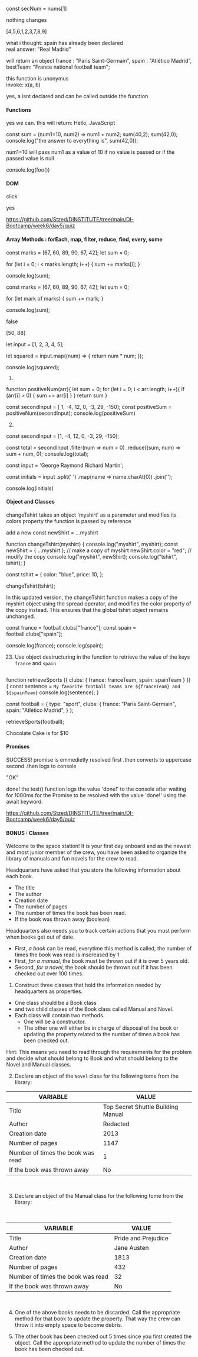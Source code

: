 <!-- # Review on Javascript

#### Basics

1. How to access the second element of the array `const nums = [3, 7, 10]` -->
const secNum = nums[1]


<!-- 2. For the code below, what does `arrNums.splice(2, 0)` return?  -->
<!-- 
   javascript
    const arrNums = [1, 2, 3, 4, 5]; -->
  
nothing changes 



<!-- 3. What is the result of the following code :

    ```javascript
    const bestNumbers = [1, 2, 3]
    const secondBestNumbers = [7, 8, 9]
    
    const favoriteNumbers = [4, 5, 6, ...bestNumbers, ...secondBestNumbers];
    console.log(favoriteNumbers)
    ``` -->
[4,5,6,1,2,3,7,8,9]


<!-- 
4. What does the following code print to the console? -->

  <!-- javascript
   const football = {
     type: "sport",
     clubs: {
       france : "Paris Saint-Germain",
       spain : "Atlético Madrid",
     }
   }  
   
   football.clubs.spain = "Real Madrid";
   console.log(football.clubs.spain);
    -->
what i thought: spain has already been declared  
real answer:   "Real Madrid"

  
   

<!-- 5. What does the following code print to the console? -->

   <!-- ```javascript
   const myteam = "bestTeam";
   
   const football = {
     type: "sport",
     clubs: {
       france : "Paris Saint-Germain",
       spain : "Atlético Madrid",
     }
   }  
   
   football.clubs[myteam] = "France national football team";
   console.log(football.clubs);
   ```    -->

will return an object 
france : "Paris Saint-Germain",
spain : "Atlético Madrid",
bestTeam: "France national football team";



<!-- 6. Can we define the function as follows? 
    If yes, 
    * what is it called ?
    * what is this part ?
        ```
        function(a, b){
           return a*b;
        }
        ```
    * explain how to invoke it

    ```javascript
    const x = function(a, b){
       return a*b;
    } -->
    
this function is unonymus  
invoke: x(a, b)




<!-- 7. Variables created **without** any keyword, are always global, even if they are created inside a function ? Yes or No and explain

   javascript
    function x() {
    	a = 5;
    } -->

yes, a isnt declared and can be called outside the function


#### Functions

<!-- 8. In JavaScript can we pass functions as arguments to other functions? What does this code return ?

    ```javascript
    function sayHello() {
       return "Hello, ";
    }
    function greeting(helloMessage, name) {
      console.log(helloMessage() + name);
    }
    greeting(sayHello, "JavaScript!");
    ``` -->
yes we can. this will return:
Hello, JavaScript
    


<!-- 9. Transform this function into an arrow function. Explain what is the goal of this parameter `num1=10`.

      ```javascript
      function sum(num1=10, num2){
          return num1 + num2
      }
      
      sum(40,2)
      sum(42,0)
      console.log("the answer to everything is", sum(42,0))
      ``` -->
const sum = (num1=10, num2) => num1 + num2;
sum(40,2);
sum(42,0);
console.log("the answer to everything is", sum(42,0));

num1=10 will pass num1 as a value of 10 if no value is passed or if the passed value is null  



<!-- 10. How would you call the `foo` function in the console.log, in order to display what the `bar` function returns ? Explain the process and concept behind it

     ```javascript
     function foo () {
       function bar() {
         return "Poppin' bottles";
       }
       return bar;
     }
     
     console.log(?)
     ``` -->
console.log(foo())


#### DOM

<!-- 11. Which of the following events will you add in the `addEventListener()`method? 
      ☐ click
      ☐ onclick -->
click


<!-- 12. Does the `addEventListener()` method allow you to add many events to the same element?

    ```javascript
    x.addEventListener("mouseover", func1);
    x.addEventListener("click", func2);
    x.addEventListener("mouseout", func3);`
    ``` -->
yes 



<!-- 
13. DOM exercise

      1. Part I : Create a button in your HTML page, when the user will click the the button a paragraph will be added on the DOM.
                * If the number of paragraph added is a multiple of 3, the content of the paragraph is "Hello"
                * else the content of the paragraph is "New Paragraph" MANDATORY  : use ternary operator
                    * Example: if the paragraph is the 3rd one added, the content should be "Hello"
        MANDATORY : Use arrow functions.

      2. Part II : Add to each new paragraph, an event listener of mouse over. When you hover on a paragraph, the paragraph should become red (ie. color of the                        text). -->

https://github.com/Stzed/DINSTITUTE/tree/main/DI-Bootcamp/week6/day5/quiz




#### Array Methods : forEach, map, filter, reduce, find, every, some

<!-- 14. Do this exercise twice: first with a `for loop`, then with a `for of loop`.
Console.log the sum of this array

    ```javascript
       const marks = [67, 60, 89, 90, 67, 42];
    ``` -->
const marks = [67, 60, 89, 90, 67, 42];
let sum = 0;

for (let i = 0; i < marks.length; i++) {
  sum += marks[i];
}

console.log(sum); 


const marks = [67, 60, 89, 90, 67, 42];
let sum = 0;

for (let mark of marks) {
  sum += mark;
}

console.log(sum);





<!-- 15. What is the value of `passed` in the following code?

     ```javascript
         const marks = [67, 60, 89, 90, 67, 42];

         const passed = marks.every(function(m) {
            return m >= 50;
         });
     ``` -->
false




<!-- 16. What does the following code log?

    ```javascript
       const nums = [10, 50, 88];

       const bignums = nums.filter(function(n) {
          return n > 10;
       });

       console.log(bignums);
    ``` -->
[50, 88]




<!-- 17. Use a **javascript array method** to square the value of every element in the array. 

    ```javascript
       let input = [ 1, 2, 3, 4, 5 ];
       //code
       console.log(input) // [ 1, 4, 9, 16, 25]
    ``` -->
let input = [1, 2, 3, 4, 5];

let squared = input.map((num) => {
  return num * num;
});

console.log(squared);




<!-- 18. Use **2 javascript array methods** and chain them to return the sum of all the positives ones. 

     ```javascript
         const secondInput = [ 1, -4, 12, 0, -3, 29, -150];
         //code
         console.log(total) //42
     ``` -->
     1.
function positiveNum(arr){
  let sum = 0;
  for (let i = 0; i < arr.length; i++){
    if (arr[i] > 0) {
      sum += arr[i] 
    }
  }
  return sum
}

const secondInput = [ 1, -4, 12, 0, -3, 29, -150];
const positiveSum = positiveNum(secondInput);
console.log(positiveSum)



2.
const secondInput = [1, -4, 12, 0, -3, 29, -150];

const total = secondInput
  .filter(num => num > 0) 
  .reduce((sum, num) => sum + num, 0); 
console.log(total);




<!-- 
19. Use **3 javascript methods** and chain them to abbreviate the name and return the name initials.

     ```javascript
         const input = 'George Raymond Richard Martin';
         //code 
         console.log(initials)//'GRRM'
     ``` -->
const input = 'George Raymond Richard Martin';

const initials = input
  .split(' ') 
  .map(name => name.charAt(0)) 
  .join(''); 

  console.log(initials)




#### Object and Classes
<!-- 
20. How objects are passed to a function in JavaScript? By Value or By Reference ? Explain in detail, using the below example:

    ```javascript
    function changeTshirt (myshirt){
        console.log("myshirt", myshirt);
        myshirt.color = "red"
        console.log("myshirt", myshirt); //this is the parameter
        console.log("tshirt", tshirt);   //this is the global variable
    }


    const tshirt = {
        color : "blue",
        price : 10
    }

    changeTshirt(tshirt)
    ``` -->

changeTshirt takes an object 'myshirt' as a parameter and modifies its colors property the function is passed by reference




<!-- 21. How would you change the code above, so that when you modify the key `color` from the parameter `myshirt`, it won't change the global variable `tshirt` ? -->

add a new const newShirt =  ...myshirt 

function changeTshirt(myshirt) {
  console.log("myshirt", myshirt);
  const newShirt = { ...myshirt }; // make a copy of myshirt
  newShirt.color = "red"; // modify the copy
  console.log("myshirt", newShirt);
  console.log("tshirt", tshirt);
}

const tshirt = {
  color: "blue",
  price: 10,
};

changeTshirt(tshirt);

In this updated version, the changeTshirt function makes a copy of the myshirt object using the spread operator, and modifies the color property of the copy instead. This ensures that the global tshirt object remains unchanged.





<!-- 22. Use object destructuring to retrieve the value of the keys `france` and `spain`

    ```javascript
     const football = {
         type: "sport",
         clubs: {
           france : "Paris Saint-Germain",
           spain : "Atlético Madrid",
         }
       }  
    ``` -->

const france = football.clubs["france"];
const spain = football.clubs["spain"];

console.log(france);
console.log(spain);




23. Use object destructuring in the function to retrieve the value of the keys `france` and `spain`

    <!-- ```javascript
     function retrieveSports (here) {
        const sentence = `My favorite football teams are ${franceTeam} and ${spainTeam}`
        console.log(sentence);
     }

     const football = {
         type: "sport",
         clubs: {
           france : "Paris Saint-Germain",
           spain : "Atlético Madrid",
         }
       }  

     retrieveSports(football) -->
    ```
function retrieveSports ({ clubs: { france: franceTeam, spain: spainTeam } }) {
  const sentence = `My favorite football teams are ${franceTeam} and ${spainTeam}`
  console.log(sentence);
}

const football = {
  type: "sport",
  clubs: {
    france: "Paris Saint-Germain",
    spain: "Atlético Madrid",
  }
};

retrieveSports(football);




<!-- 24. What will be printed in the console

    ```javascript
    class Item {
       constructor(nameProduct, priceProduct) { 
             this.name = nameProduct;
             this.price = priceProduct;
       }

       displayInfo () {
            console.log(this.name + " is for $ " + this.price)
       }
    } 

    const cake = new Item("Chocolate Cake", 10);
    cake.displayInfo(); -->

Chocolate Cake is for $10




#### Promises

<!-- 25. What will be the output and why ? What will be the state of the promise ?

    ```javascript
    Promise.resolve('Success!')
      .then(data => {
        return data.toUpperCase()
      })
      .then(data => {
        console.log(data)
      })
    ``` -->

SUCCESS!
promise is emmedietly resolved
first .then converts to uppercase
second .then logs to console




<!-- 26. What will be displayed by the following code, after 2 seconds?

    ```javascript
    const p = new Promise(function(resolve, reject) {
       setTimeout(function() {
          resolve("OK");
       }, 2000);
    });
    
    p.then(function(data) {
       console.log(data);
    });
    ``` -->
"OK"




<!-- 27. Consider the following `async` function and its output. What will be displayed to the console when calling the `test()` function? Explain the process

    ```javascript
    async function test() {
      let result = 'first!';
      
      const promise = new Promise((resolve, reject) => {
        setTimeout(() => resolve('done!'), 1000);
      });
    
      result = await promise;
    
      console.log(result);
    }
    
    test();
    ``` -->
done!
the test() function logs the value 'done!' to the console after waiting for 1000ms for the Promise to be resolved with the value 'done!' using the await keyword.




<!-- 28. Use **async await**, and **the fetch API** to fetch a fact on cats and display it. Use this third party API :  `https://catfact.ninja/fact`
    1. In the HTML file, create a button, everytime you click it you will add a random cat fact on the DOM 
    2. In the JS file, create 2 functions : one to fetch data from API, the other one to display it on the page using the DOM
    3. Make sure to use try and catch -->
https://github.com/Stzed/DINSTITUTE/tree/main/DI-Bootcamp/week6/day5/quiz


<!-- 29. Use **async await**, and **the fetch API** to POST some data.
    * Retrieve the data from a form (you can use new FormData), and send this data to this API : `https://jsonplaceholder.typicode.com/posts`. 
    * The server will send you back some dummy data that you will display on the DOM.
    * Use the documentation of the API : https://jsonplaceholder.typicode.com/guide/
    * Use the fetch API documentation: https://developer.mozilla.org/en-US/docs/Web/API/Fetch_API/Using_Fetch#uploading_json_data
    * Use the new FormData documentation with Object.fromEntries() : https://gomakethings.com/the-object.fromentries-method-in-vanilla-js/ -->

#### BONUS : Classes

Welcome to the space station! It is your first day onboard and as the newest and most junior member of the crew, you have been asked to organize the library of manuals and fun novels for the crew to read.

Headquarters have asked that you store the following information about each book.

* The title
* The author
* Creation date
* The number of pages
* The number of times the book has been read.
* If the book was thrown away (boolean)

Headquarters also needs you to track certain actions that you must perform when books get out of date. 
* First, *a book* can be read, everytime this method is called, the number of times the book was read is inscreased by 1
* First, *for a manual*, the book must be thrown out if it is over 5 years old. 
* Second, *for a novel*, the book should be thrown out if it has been checked out over 100 times.

1. Construct three classes that hold the information needed by headquarters as properties. 
* One class should be a Book class 
* and two child classes of the Book class called Manual and Novel. 
* Each class will contain two methods. 
    * One will be a constructor. 
    * The other one will either be in charge of disposal of the book or updating the property related to the number of times a book has been checked out. 

Hint: This means you need to read through the requirements for the problem and decide what should belong to Book and what should belong to the Novel and Manual classes.

2. Declare an object of the `Novel` class for the following tome from the library:

| VARIABLE                                      | VALUE                              |
| --------------------------------------------- | ---------------------------------- |
| Title                                         | Top Secret Shuttle Building Manual |
| Author                                        | Redacted                           |
| Creation date                                 | 2013                               |
| Number of pages                               | 1147                               |
| Number of times the book was read             | 1                                  |
| If the book was thrown away                   | No                                 |

<br>

3. Declare an object of the Manual class for the following tome from the library:

<br>

| VARIABLE                                      | VALUE               |
| --------------------------------------------- | ------------------- |
| Title                                         | Pride and Prejudice |
| Author                                        | Jane Austen         |
| Creation date                                 | 1813                |
| Number of pages                               | 432                 |
| Number of times the book was read             | 32                  |
| If the book was thrown away                   | No                  |

<br>

4. One of the above books needs to be discarded. Call the appropriate method for that book to update the property. That way the crew can throw it into empty space to become debris.

5. The other book has been checked out 5 times since you first created the object. Call the appropriate method to update the number of times the book has been checked out.